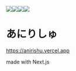 <div style="display: flex;">
<img src="https://img.shields.io/badge/Vercel-black?style=flat&logo=Vercel&logoColor=white">
<img src="https://shields.io/badge/TypeScript-3178C6?logo=TypeScript&logoColor=FFF&style=flat-square">
<img src="https://img.shields.io/badge/next.js-000000?style=for-the-badge&logo=nextdotjs&logoColor=white">
<img src="https://shields.io/badge/react-black?logo=react&style=for-the-badge">
</div>

# あにりしゅ

https://anirishu.vercel.app

made with Next.js